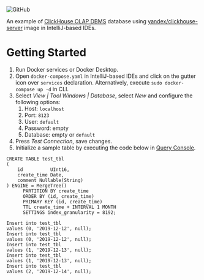 ![GitHub](https://img.shields.io/github/license/s0xzwasd/intellij-clickhouse-docker-example?style=flat-square) 

An example of [ClickHouse OLAP DBMS](https://clickhouse.com/) database
using [yandex/clickhouse-server](https://registry.hub.docker.com/r/yandex/clickhouse-server) image in IntelliJ-based
IDEs.

# Getting Started

1. Run Docker services or Docker Desktop.
2. Open `docker-compose.yaml` in IntelliJ-based IDEs and click on the gutter icon over `services` declaration.
   Alternatively, execute `sudo docker-compose up -d` in CLI.
3. Select _View | Tool Windows | Database_, select _New_ and configure the following options:
    1. Host: `localhost`
    2. Port: `8123`
    3. User: `default`
    4. Password: empty
    5. Database: empty or `default`
4. Press _Test Connection_, save changes.
5. Initialize a sample table by executing the code below
   in [Query Console](https://www.jetbrains.com/help/idea/working-with-database-consoles.html).

```clickhouse
CREATE TABLE test_tbl
(
    id          UInt16,
    create_time Date,
    comment Nullable(String)
) ENGINE = MergeTree()
      PARTITION BY create_time
      ORDER BY (id, create_time)
      PRIMARY KEY (id, create_time)
      TTL create_time + INTERVAL 1 MONTH
      SETTINGS index_granularity = 8192;
```

```clickhouse
Insert into test_tbl
values (0, '2019-12-12', null);
Insert into test_tbl
values (0, '2019-12-12', null);
Insert into test_tbl
values (1, '2019-12-13', null);
Insert into test_tbl
values (1, '2019-12-13', null);
Insert into test_tbl
values (2, '2019-12-14', null);
```
